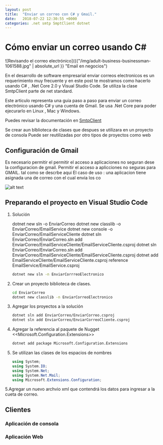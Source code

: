 ```yaml
---
layout: post
title:  "Enviar un correo con C# y Gmail."
date:   2018-07-22 12:30:55 +0000
categories: .net smtp SmptClient dotnet 
---
```


# Cómo enviar un correo usando C# #
![Revisando el correo electrónico]({{"/img/adult-business-businessman-1061588.jpg" | absolute_url }} "Email en negocios")

En el desarrollo de software empresarial enviar correos electronicos es un requerimiento muy frecuente y en este post te mostramos como hacerlo usando C# , .Net Core 2.0  y Visual Studio Code.
Se utiliza la clase SmtpClient parte  de net standard.





Este articulo representa una guia paso a paso para enviar un correo electrónico usando C# y una cuenta de Gmail.
Se usa .Net Core para poder ejecurarlo en Linux , Mac y Windows.

Puedes revisar la documentación en [SmtpClient](https://docs.microsoft.com/en-us/dotnet/api/system.net.mail.smtpclient?view=netframework-4.7.2)

Se crear aun blblioteca de clases que despues se utilizara en un proyecto de consola 
Puede ser reutilizadas por otro tipos de proyectos como web 
## Configuración de Gmail ##

Es necesario permitir el  permitir el acceso a aplicaciones no seguran dese la configuracion de gmail.
Permitir el acceso a aplicciones no seguras para GMAIL. tal como se descrbe aqui
El caso de uso : una aplicacion tiene asignada una  de correo con el cual envia los co

![alt text]({{"/img/AccesoAplicacionesMenosSeguras.PNG"|absolute_url}} "Pantalla de gmail")
[](https://support.google.com/accounts/answer/6010255?hl=es-41)


## Preparando el proyecto en Visual Studio Code ##

1. Solución
   
   dotnet new sln -o EnviarCorreo
   dotnet new classlib -o EnviarCorreo/EmailService
   dotnet new console -o EnviarCorreo/EmailServiceCliente
   dotnet sln EnviarCorreo/EnviarCorreo.sln add EnviarCorreo/EmailServiceCliente/EmailServiceCliente.csproj
   dotnet sln EnviarCorreo/EnviarCorreo.sln add EnviarCorreo/EmailServiceCliente/EmailServiceCliente.csproj
dotnet add EmailServiceCliente/EmailServiceCliente.csproj reference EmailService/EmailService.csproj
    ```sh
    dotnet new sln -n EnviarCorrreoElectronico
    ```
2. Crear un proyecto biblioteca de clases.
    ```sh
    cd EnviarCorreo
    dotnet new classlib -n EnviarCorreoElectronico
    ```
3. Agregar los proyectos a la solución
    ```sh
    dotnet sln add EnviarCorreo/EnviarCorreo.csproj
    dotnet sln add EnviarCorreo/EnviarCorreoCliente.csproj
    ```
4. Agregar la referencia al paquete de Nugget <<Microsoft.Configuration.Extensions>> 
    ```sh
    dotnet add package Microsoft.Configuration.Extensions
     ```

5. Se utilizan las clases de los espacios de nombres
    ```cs
    using System;
    using System.IO;
    using System.Net;
    using System.Net.Mail;
    using Microsoft.Extensions.Configuration;
    ```

5.Agregar un nuevo archvio xml  que contendrá los datos para ingresar a la cueta de correo.

## Clientes
### Aplicación de consola
### Aplicación Web
